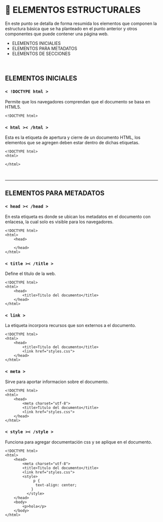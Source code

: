 # :file_folder: ELEMENTOS ESTRUCTURALES
En este punto se detalla de forma resumida los elementos que componen la estructura básica que se ha planteado en el punto anterior y otros componentes que puede contener una página web.
* ELEMENTOS INICIALIES
* ELEMENTOS PARA METADATOS
* ELEMENTOS DE SECCIONES
<br>

## ELEMENTOS INICIALES
### `< !DOCTYPE html >`
Permite que los navegadores comprendan que el documento se basa en HTML5.
~~~
<!DOCTYPE html>
~~~
### `< html >< /html >`
Esta es la etiqueta de apertura y cierre de un documento HTML, los elementos que se agregen deben estar dentro de dichas etiquetas.
~~~
<!DOCTYPE html>
<html>

</html>
~~~
<br>

***

## ELEMENTOS PARA METADATOS
### `< head >< /head >`
En esta etiqueta es donde se ubican los metadatos en el documento con enlacesa, la cual solo es visible para los navegadores.
~~~
<!DOCTYPE html>
<html>
    <head>

    </head>
</html>
~~~
### `< title >< /title >`
Define el titulo de la web.
~~~
<!DOCTYPE html>
<html>
    <head>
        <title>Titulo del documento</title>
    </head>
</html>
~~~
### `< link >`
La etiqueta incorpora recursos que son externos a el documento.
~~~
<!DOCTYPE html>
<html>
    <head>
        <title>Titulo del documento</title>
        <link href="styles.css">
    </head>
</html>
~~~
### `< meta >` 
Sirve para aportar informacion sobre el documento.
~~~
<!DOCTYPE html>
<html>
    <head>
        <meta charset="utf-8">
        <title>Titulo del documento</title>
        <link href="styles.css">
    </head>
</html>
~~~
### `< style >< /style >`
Funciona para agregar documentación css y se aplique en el documento.
~~~
<!DOCTYPE html>
<html>
    <head>
        <meta charset="utf-8">
        <title>Titulo del documento</title>
        <link href="styles.css">
        <style>
             p {
              text-align: center;
            }
          </style>
    </head>
    <body>
        <p>hola</p>
    </body>
</html>
~~~
